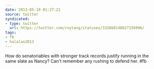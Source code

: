 ```yaml
---
date: 2013-05-10 01:27:21
source: twitter
syndicated:
- type: twitter
  url: https://twitter.com/roytang/statuses/332668148627156996/
tags:
- fb
- halalan2013
---
```


How do senatoriables with stronger track records justify running in the same slate as Nancy? Can't remember any rushing to defend her. #fb